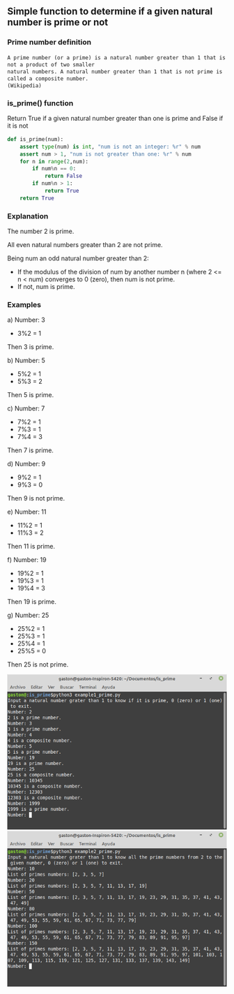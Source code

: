 ## Simple function to determine if a given natural number is prime or not

### Prime number definition
```
A prime number (or a prime) is a natural number greater than 1 that is not a product of two smaller 
natural numbers. A natural number greater than 1 that is not prime is called a composite number.
(Wikipedia)
```

### is_prime() function
Return True if a given natural number greater than one is prime and False if it is not
```python
def is_prime(num):
    assert type(num) is int, "num is not an integer: %r" % num
    assert num > 1, "num is not greater than one: %r" % num
    for n in range(2,num):
        if num%n == 0:
            return False
        if num%n > 1:
            return True
    return True
```

### Explanation
The number 2 is prime.

All even natural numbers greater than 2 are not prime.

Being num an odd natural number greater than 2:  
- If the modulus of the division of num by another number n (where 2 <= n < num) converges to 0 (zero), then num is not prime.
- If not, num is prime.

### Examples
a) Number: 3
- 3%2 = 1

Then 3 is prime.

b) Number: 5
- 5%2 = 1
- 5%3 = 2

Then 5 is prime.

c) Number: 7
- 7%2 = 1
- 7%3 = 1
- 7%4 = 3

Then 7 is prime.

d) Number: 9
- 9%2 = 1
- 9%3 = 0

Then 9 is not prime.

e) Number: 11
- 11%2 = 1
- 11%3 = 2

Then 11 is prime.

f) Number: 19
- 19%2 = 1
- 19%3 = 1
- 19%4 = 3

Then 19 is prime.

g) Number: 25
- 25%2 = 1
- 25%3 = 1
- 25%4 = 1
- 25%5 = 0

Then 25 is not prime.

![example_1](./resources/example_1.png)
![example_2](./resources/example_2.png)
